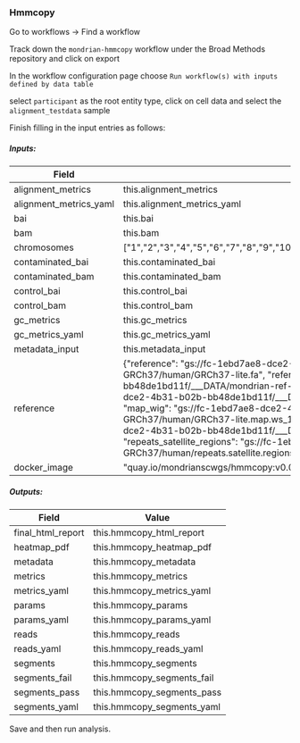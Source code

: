 ### Hmmcopy


Go to workflows -> Find a workflow



Track down the `mondrian-hmmcopy` workflow under the Broad Methods repository and click on export


In the workflow configuration page
choose 
`Run workflow(s) with inputs defined by data table`

select `participant` as the root entity type, click on cell data and select the `alignment_testdata` sample


Finish filling in the input entries as follows:

##### Inputs:

| Field | Value |
|-------|-------|
| alignment_metrics | this.alignment_metrics |
| alignment_metrics_yaml | this.alignment_metrics_yaml |
| bai | this.bai |
| bam | this.bam |
| chromosomes | ["1","2","3","4","5","6","7","8","9","10","11","12","13","14","15","16","17","18","19","20","21","22","X","Y"] |
| contaminated_bai | this.contaminated_bai |
| contaminated_bam | this.contaminated_bam |
| control_bai | this.control_bai |
| control_bam | this.control_bam |
| gc_metrics | this.gc_metrics |
| gc_metrics_yaml | this.gc_metrics_yaml |
| metadata_input | this.metadata_input |
| reference | {"reference": "gs://fc-1ebd7ae8-dce2-4b31-b02b-bb48de1bd11f/___DATA/mondrian-ref-GRCh37/human/GRCh37-lite.fa", "reference_fai": "gs://fc-1ebd7ae8-dce2-4b31-b02b-bb48de1bd11f/___DATA/mondrian-ref-GRCh37/human/GRCh37-lite.fa.fai", "gc_wig": "gs://fc-1ebd7ae8-dce2-4b31-b02b-bb48de1bd11f/___DATA/mondrian-ref-GRCh37/human/GRCh37-lite.gc.ws_500000.wig", "map_wig": "gs://fc-1ebd7ae8-dce2-4b31-b02b-bb48de1bd11f/___DATA/mondrian-ref-GRCh37/human/GRCh37-lite.map.ws_125_to_500000.wig", "classifier_training_data": "gs://fc-1ebd7ae8-dce2-4b31-b02b-bb48de1bd11f/___DATA/mondrian-ref-GRCh37/human/classifier_training_data.h5", "repeats_satellite_regions": "gs://fc-1ebd7ae8-dce2-4b31-b02b-bb48de1bd11f/___DATA/mondrian-ref-GRCh37/human/repeats.satellite.regions"}|
| docker_image | "quay.io/mondrianscwgs/hmmcopy:v0.0.72" |



##### Outputs:

| Field | Value |
|-------|-------|
| final_html_report | this.hmmcopy_html_report |
| heatmap_pdf | this.hmmcopy_heatmap_pdf |
| metadata | this.hmmcopy_metadata |
| metrics | this.hmmcopy_metrics |
| metrics_yaml | this.hmmcopy_metrics_yaml |
| params | this.hmmcopy_params |
| params_yaml | this.hmmcopy_params_yaml |
| reads | this.hmmcopy_reads |
| reads_yaml | this.hmmcopy_reads_yaml |
| segments | this.hmmcopy_segments |
| segments_fail | this.hmmcopy_segments_fail |
| segments_pass | this.hmmcopy_segments_pass |
| segments_yaml | this.hmmcopy_segments_yaml |


Save and then run analysis. 